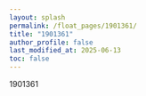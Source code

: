 ```yaml
---
layout: splash
permalink: /float_pages/1901361/
title: "1901361"
author_profile: false
last_modified_at: 2025-06-13
toc: false
---
```

 
1901361
